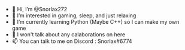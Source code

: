 - 👋 Hi, I’m @Snorlax272
- 👀 I’m interested in gaming, sleep, and just relaxing
- 🌱 I’m currently learning Python (Maybe C++) so I can make my own game  
- 💞️ I won't talk about any calaborations on here
- 📫 You can talk to me on Discord : Snorlax#6774

<!---
Snorlax272/Snorlax272 is a ✨ special ✨ repository because its `README.md` (this file) appears on your GitHub profile.
You can click the Preview link to take a look at your changes.
--->
